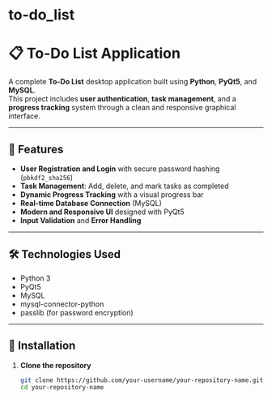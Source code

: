 # to-do_list
# 📋 To-Do List Application

A complete **To-Do List** desktop application built using **Python**, **PyQt5**, and **MySQL**.  
This project includes **user authentication**, **task management**, and a **progress tracking** system through a clean and responsive graphical interface.

---

## 🚀 Features

- **User Registration and Login** with secure password hashing (`pbkdf2_sha256`)
- **Task Management**: Add, delete, and mark tasks as completed
- **Dynamic Progress Tracking** with a visual progress bar
- **Real-time Database Connection** (MySQL)
- **Modern and Responsive UI** designed with PyQt5
- **Input Validation** and **Error Handling**

---

## 🛠️ Technologies Used

- Python 3
- PyQt5
- MySQL
- mysql-connector-python
- passlib (for password encryption)

---

## 📂 Installation

1. **Clone the repository**
   ```bash
   git clone https://github.com/your-username/your-repository-name.git
   cd your-repository-name
